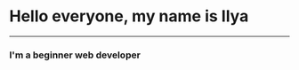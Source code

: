 <h1 aling="center">Hello everyone, my name is Ilya</h1>
<hr>
<h3 aling="center">I'm a beginner web developer</h3>
